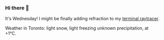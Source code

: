 ### Hi there :wave:

It's Wednesday! I might be finally adding refraction to my [terminal raytracer](https://github.com/bewuethr/bash-raytracer).

Weather in Toronto: light snow, light freezing unknown precipitation, at +1°C.
